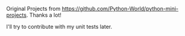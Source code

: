 Original Projects from https://github.com/Python-World/python-mini-projects. 
Thanks a lot!

I'll try to contribute with my unit tests later.
